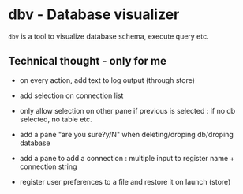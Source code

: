 # dbv - Database visualizer

`dbv` is a tool to visualize database schema, execute query etc.

## Technical thought - only for me

- on every action, add text to log output (through store)
- add selection on connection list

- only allow selection on other pane if previous is selected : if no db selected, no table etc.

- add a pane "are you sure?y/N" when deleting/droping db/droping database
- add a pane to add a connection : multiple input to register name + connection string
- register user preferences to a file and restore it on launch (store)



